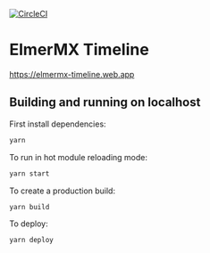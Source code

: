 [![CircleCI](https://circleci.com/gh/lukaselmer/motocross-small-files.svg?style=svg)](https://circleci.com/gh/lukaselmer/motocross-small-files)

# ElmerMX Timeline

https://elmermx-timeline.web.app

## Building and running on localhost

First install dependencies:

```sh
yarn
```

To run in hot module reloading mode:

```sh
yarn start
```

To create a production build:

```sh
yarn build
```

To deploy:

```sh
yarn deploy
```
